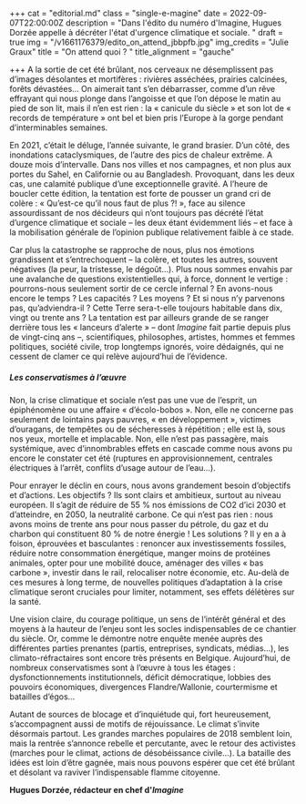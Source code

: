 +++
cat = "editorial.md"
class = "single-e-magine"
date = 2022-09-07T22:00:00Z
description = "Dans l'édito du numéro  d'Imagine, Hugues Dorzée appelle à décréter l'état d'urgence climatique et sociale. "
draft = true
img = "/v1661176379/edito_on_attend_jbbpfb.jpg"
img_credits = "Julie Graux"
title = "On attend quoi ? "
title_alignment = "gauche"

+++
A la sortie de cet été brûlant, nos cerveaux ne désemplissent pas d’images désolantes et mortifères : rivières asséchées, prairies calcinées, forêts dévastées… On aimerait tant s’en débarrasser, comme d’un rêve effrayant qui nous plonge dans l’angoisse et que l’on dépose le matin au pied de son lit, mais il n’en est rien : la « canicule du siècle » et son lot de « records de température » ont bel et bien pris l’Europe à la gorge pendant d’interminables semaines.

En 2021, c’était le déluge, l’année suivante, le grand brasier. D’un côté, des inondations cataclysmiques, de l’autre des pics de chaleur extrême. A douze mois d’intervalle. Dans nos villes et nos campagnes, et non plus aux portes du Sahel, en Californie ou au Bangladesh. Provoquant, dans les deux cas, une calamité publique d’une exceptionnelle gravité. A l’heure de boucler cette édition, la tentation est forte de pousser un grand cri de colère : « Qu’est-ce qu’il nous faut de plus ?! », face au silence assourdissant de nos décideurs qui n’ont toujours pas décrété l’état d’urgence climatique et sociale – les deux étant évidemment liés – et face à la mobilisation générale de l’opinion publique relativement faible à ce stade.

Car plus la catastrophe se rapproche de nous, plus nos émotions grandissent et s’entrechoquent – la colère, et toutes les autres, souvent négatives (la peur, la tristesse, le dégoût…). Plus nous sommes envahis par une avalanche de questions existentielles qui, à force, donnent le vertige : pourrons-nous seulement sortir de ce cercle infernal ? En avons-nous encore le temps ? Les capacités ? Les moyens ? Et si nous n’y parvenons pas, qu’adviendra-il ? Cette Terre sera-t-elle toujours habitable dans dix, vingt ou trente ans ? La tentation est par ailleurs grande de se ranger derrière tous les « lanceurs d’alerte » – dont _Imagine_ fait partie depuis plus de vingt-cinq ans –, scientifiques, philosophes, artistes, hommes et femmes politiques, société civile, trop longtemps ignorés, voire dédaignés, qui ne cessent de clamer ce qui relève aujourd’hui de l’évidence.

##### Les conservatismes à l’œuvre

Non, la crise climatique et sociale n’est pas une vue de l’esprit, un épiphénomène ou une affaire « d’écolo-bobos ». Non, elle ne concerne pas seulement de lointains pays pauvres, « en développement », victimes d’ouragans, de tempêtes ou de sécheresses à répétition ; elle est là, sous nos yeux, mortelle et implacable. Non, elle n’est pas passagère, mais systémique, avec d’innombrables effets en cascade comme nous avons pu encore le constater cet été (ruptures en approvisionnement, centrales électriques à l’arrêt, conflits d’usage autour de l’eau…).

Pour enrayer le déclin en cours, nous avons grandement besoin d’objectifs et d’actions. Les objectifs ? Ils sont clairs et ambitieux, surtout au niveau européen. Il s’agit de réduire de 55 % nos émissions de CO2 d’ici 2030 et d’atteindre, en 2050, la neutralité carbone. Ce qui n’est pas rien : nous avons moins de trente ans pour nous passer du pétrole, du gaz et du charbon qui constituent 80 % de notre énergie ! Les solutions ? Il y en a à foison, éprouvées et basculantes : renoncer aux investissements fossiles, réduire notre consommation énergétique, manger moins de protéines animales, opter pour une mobilité douce, aménager des villes « bas carbone », investir dans le rail, relocaliser notre économie, etc. Au-delà de ces mesures à long terme, de nouvelles politiques d’adaptation à la crise climatique seront cruciales pour limiter, notamment, ses effets délétères sur la santé.

Une vision claire, du courage politique, un sens de l’intérêt général et des moyens à la hauteur de l’enjeu sont les socles indispensables de ce chantier du siècle. Or, comme le démontre notre enquête menée auprès des différentes parties prenantes (partis, entreprises, syndicats, médias…), les climato-réfractaires sont encore très présents en Belgique. Aujourd’hui, de nombreux conservatismes sont à l’œuvre à tous les étages : dysfonctionnements institutionnels, déficit démocratique, lobbies des pouvoirs économiques, divergences Flandre/Wallonie, courtermisme et batailles d’égos…

Autant de sources de blocage et d’inquiétude qui, fort heureusement, s’accompagnent aussi de motifs de réjouissance. Le climat s’invite désormais partout. Les grandes marches populaires de 2018 semblent loin, mais la rentrée s’annonce rebelle et percutante, avec le retour des activistes (marches pour le climat, actions de désobéissance civile...). La bataille des idées est loin d’être gagnée, mais nous pouvons espérer que cet été brûlant et désolant va raviver l’indispensable flamme citoyenne.

**Hugues Dorzée, rédacteur en chef d'_Imagine_**